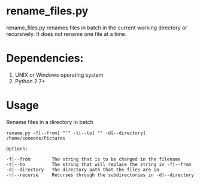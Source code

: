 # rename_files.py
rename_files.py renames files in batch in the current working directory or recursively. It does not rename one file at a time.

# Dependencies:

1. UNIX or Windows operating system
2. Python 2.7+

# Usage

Rename files in a directory in batch

    rename.py -f[--from] "'" -t[--to] "" -d[--directory] /home/someone/Pictures

    Options:

    -f|--from        The string that is to be changed in the filename
    -t|--to          The string that will replace the string in -f|--from
    -d|--directory   The directory path that the files are in
    -r|--recurse     Recurses through the subdirectories in -d|--directory
